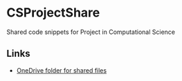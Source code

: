 # CSProjectShare
Shared code snippets for Project in Computational Science

## Links
- [OneDrive folder for shared files](https://uppsalauniversitet-my.sharepoint.com/:f:/g/personal/jiahao_lu_2199_student_uu_se1/EqH_UyCfrM9Gn4TRTjtcPzkBa6T9ZzGppPv1CcU9vftLMg?e=F1inP0)
